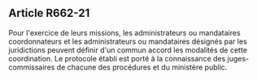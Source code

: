 Article R662-21
----
Pour l'exercice de leurs missions, les administrateurs ou mandataires
coordonnateurs et les administrateurs ou mandataires désignés par les
juridictions peuvent définir d'un commun accord les modalités de cette
coordination. Le protocole établi est porté à la connaissance des
juges-commissaires de chacune des procédures et du ministère public.
